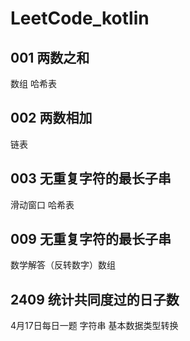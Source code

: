 # LeetCode_kotlin
## 001 两数之和
数组 哈希表
## 002 两数相加
链表
## 003 无重复字符的最长子串
滑动窗口 哈希表
## 009 无重复字符的最长子串
数学解答（反转数字）数组
## 2409 统计共同度过的日子数 
4月17日每日一题 
字符串 基本数据类型转换